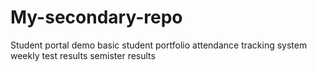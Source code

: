 # My-secondary-repo
Student portal demo
basic student portfolio
attendance tracking system
weekly test results
semister results
